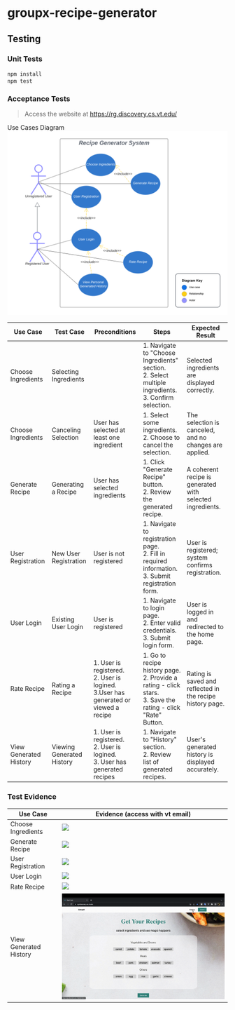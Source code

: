 # groupx-recipe-generator

## Testing
### Unit Tests

```
npm install
npm test
```

### Acceptance Tests

> Access the website at https://rg.discovery.cs.vt.edu/


Use Cases Diagram
![Use Cases Diagram](./.github/img/use_case_diagram.png)


| Use Case               | Test Case               | Preconditions                          | Steps                                                  | Expected Result                                       |
|------------------------|-------------------------|----------------------------------------|--------------------------------------------------------|--------------------------------------------------------|
| Choose Ingredients     | Selecting Ingredients   |         | 1. Navigate to "Choose Ingredients" section.<br> 2. Select multiple ingredients.<br> 3. Confirm selection. | Selected ingredients are displayed correctly.          |
| Choose Ingredients     | Canceling Selection     | User has selected at least one ingredient | 1. Select some ingredients.<br> 2. Choose to cancel the selection. | The selection is canceled, and no changes are applied. |
| Generate Recipe        | Generating a Recipe      | User has selected ingredients         | 1. Click "Generate Recipe" button.<br> 2. Review the generated recipe. | A coherent recipe is generated with selected ingredients. |
| User Registration      | New User Registration    | User is not registered                | 1. Navigate to registration page.<br> 2. Fill in required information.<br> 3. Submit registration form. | User is registered; system confirms registration.     |
| User Login             | Existing User Login      | User is registered                    | 1. Navigate to login page.<br> 2. Enter valid credentials.<br> 3. Submit login form. | User is logged in and redirected to the home page.    |
| Rate Recipe            | Rating a Recipe          | 1. User is registered.<br> 2. User is logined.<br> 3.User has generated or viewed a recipe | 1. Go to recipe history page.<br> 2. Provide a rating - click stars.<br> 3. Save the rating - click "Rate" Button. | Rating is saved and reflected in the recipe history page.  |
| View Generated History  | Viewing Generated History|1. User is registered.<br> 2. User is logined.<br> 3. User has generated recipes            | 1. Navigate to "History" section.<br> 2. Review list of generated recipes. | User's generated history is displayed accurately.    |

### Test Evidence


| Use Case               | Evidence (access with vt email)          | 
|------------------------|-------------------------|
| Choose Ingredients|  ![](./.github/img/generate_recipe.gif) |
| Generate Recipe|  ![](./.github/img/generate_recipe.gif) |
| User Registration|  ![](./.github/img/register.gif) |
| User Login|  ![](./.github/img/login.gif) |
| Rate Recipe|  ![](./.github/img/rate_recipe.gif) |
| View Generated History|  ![](./.github/img/view_history.gif) |
